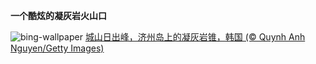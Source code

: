 
**一个酷炫的凝灰岩火山口**

![bing-wallpaper](https://www.bing.com/th?id=OHR.JejuIsland_ZH-CN8434910851_1920x1080.jpg)
[城山日出峰，济州岛上的凝灰岩锥，韩国 (© Quynh Anh Nguyen/Getty Images)](https://www.bing.com/search?q=%E6%B5%8E%E5%B7%9E%E5%B2%9B&amp;form=hpcapt&amp;mkt=zh-cn)
  